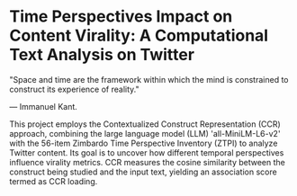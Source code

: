 # Time Perspectives Impact on Content Virality: A Computational Text Analysis on Twitter

"Space and time are the framework within which the mind is constrained to construct its experience of reality." 

— Immanuel Kant.


This project employs the Contextualized Construct Representation (CCR) approach, combining the large language model (LLM) 'all-MiniLM-L6-v2' with the 56-item Zimbardo Time Perspective Inventory (ZTPI) to analyze Twitter content. Its goal is to uncover how different temporal perspectives influence virality metrics. CCR measures the cosine similarity between the construct being studied and the input text, yielding an association score termed as CCR loading. 

